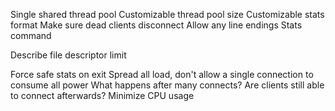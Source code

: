 Single shared thread pool
Customizable thread pool size
Customizable stats format
Make sure dead clients disconnect
Allow any line endings
Stats command

Describe file descriptor limit

Force safe stats on exit
Spread all load, don't allow a single connection to consume all power
What happens after many connects? Are clients still able to connect afterwards?
Minimize CPU usage
